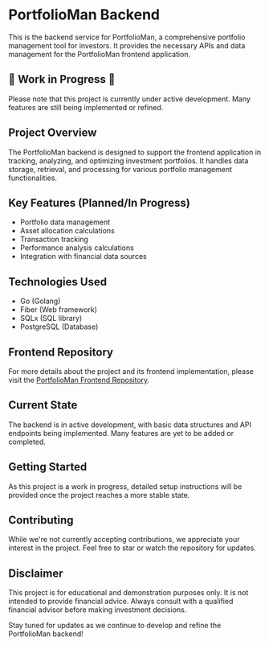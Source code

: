 # PortfolioMan Backend

This is the backend service for PortfolioMan, a comprehensive portfolio management tool for investors. It provides the necessary APIs and data management for the PortfolioMan frontend application.

## 🚧 Work in Progress 🚧

Please note that this project is currently under active development. Many features are still being implemented or refined.

## Project Overview

The PortfolioMan backend is designed to support the frontend application in tracking, analyzing, and optimizing investment portfolios. It handles data storage, retrieval, and processing for various portfolio management functionalities.

## Key Features (Planned/In Progress)

- Portfolio data management
- Asset allocation calculations
- Transaction tracking
- Performance analysis calculations
- Integration with financial data sources

## Technologies Used

- Go (Golang)
- Fiber (Web framework)
- SQLx (SQL library)
- PostgreSQL (Database)

## Frontend Repository

For more details about the project and its frontend implementation, please visit the [PortfolioMan Frontend Repository](https://github.com/karataydev/portfolioman).

## Current State

The backend is in active development, with basic data structures and API endpoints being implemented. Many features are yet to be added or completed.

## Getting Started

As this project is a work in progress, detailed setup instructions will be provided once the project reaches a more stable state.

## Contributing

While we're not currently accepting contributions, we appreciate your interest in the project. Feel free to star or watch the repository for updates.

## Disclaimer

This project is for educational and demonstration purposes only. It is not intended to provide financial advice. Always consult with a qualified financial advisor before making investment decisions.

Stay tuned for updates as we continue to develop and refine the PortfolioMan backend!